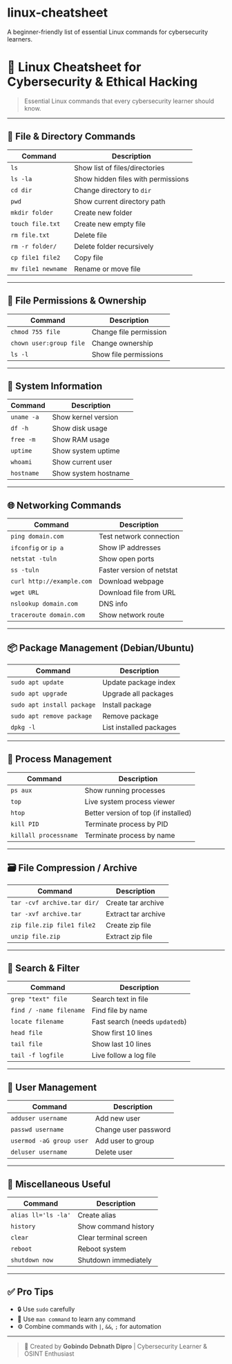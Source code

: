 # linux-cheatsheet
A beginner-friendly list of essential Linux commands for cybersecurity learners.

# 🐧 Linux Cheatsheet for Cybersecurity & Ethical Hacking

> Essential Linux commands that every cybersecurity learner should know.

---

## 📁 File & Directory Commands

| Command | Description |
|---------|-------------|
| `ls` | Show list of files/directories |
| `ls -la` | Show hidden files with permissions |
| `cd dir` | Change directory to `dir` |
| `pwd` | Show current directory path |
| `mkdir folder` | Create new folder |
| `touch file.txt` | Create new empty file |
| `rm file.txt` | Delete file |
| `rm -r folder/` | Delete folder recursively |
| `cp file1 file2` | Copy file |
| `mv file1 newname` | Rename or move file |

---

## 🔐 File Permissions & Ownership

| Command | Description |
|---------|-------------|
| `chmod 755 file` | Change file permission |
| `chown user:group file` | Change ownership |
| `ls -l` | Show file permissions |

---

## 🧠 System Information

| Command | Description |
|---------|-------------|
| `uname -a` | Show kernel version |
| `df -h` | Show disk usage |
| `free -m` | Show RAM usage |
| `uptime` | Show system uptime |
| `whoami` | Show current user |
| `hostname` | Show system hostname |

---

## 🌐 Networking Commands

| Command | Description |
|---------|-------------|
| `ping domain.com` | Test network connection |
| `ifconfig` or `ip a` | Show IP addresses |
| `netstat -tuln` | Show open ports |
| `ss -tuln` | Faster version of netstat |
| `curl http://example.com` | Download webpage |
| `wget URL` | Download file from URL |
| `nslookup domain.com` | DNS info |
| `traceroute domain.com` | Show network route |

---

## 📦 Package Management (Debian/Ubuntu)

| Command | Description |
|---------|-------------|
| `sudo apt update` | Update package index |
| `sudo apt upgrade` | Upgrade all packages |
| `sudo apt install package` | Install package |
| `sudo apt remove package` | Remove package |
| `dpkg -l` | List installed packages |

---

## 🔄 Process Management

| Command | Description |
|---------|-------------|
| `ps aux` | Show running processes |
| `top` | Live system process viewer |
| `htop` | Better version of top (if installed) |
| `kill PID` | Terminate process by PID |
| `killall processname` | Terminate process by name |

---

## 🗃️ File Compression / Archive

| Command | Description |
|---------|-------------|
| `tar -cvf archive.tar dir/` | Create tar archive |
| `tar -xvf archive.tar` | Extract tar archive |
| `zip file.zip file1 file2` | Create zip file |
| `unzip file.zip` | Extract zip file |

---

## 🔎 Search & Filter

| Command | Description |
|---------|-------------|
| `grep "text" file` | Search text in file |
| `find / -name filename` | Find file by name |
| `locate filename` | Fast search (needs `updatedb`) |
| `head file` | Show first 10 lines |
| `tail file` | Show last 10 lines |
| `tail -f logfile` | Live follow a log file |

---

## 💬 User Management

| Command | Description |
|---------|-------------|
| `adduser username` | Add new user |
| `passwd username` | Change user password |
| `usermod -aG group user` | Add user to group |
| `deluser username` | Delete user |

---

## 🧪 Miscellaneous Useful

| Command | Description |
|---------|-------------|
| `alias ll='ls -la'` | Create alias |
| `history` | Show command history |
| `clear` | Clear terminal screen |
| `reboot` | Reboot system |
| `shutdown now` | Shutdown immediately |

---

## ✅ Pro Tips

- 🔒 Use `sudo` carefully  
- 📖 Use `man command` to learn any command  
- ⚙️ Combine commands with `|`, `&&`, `;` for automation

---

> 🔗 Created by **Gobindo Debnath Dipro** | Cybersecurity Learner & OSINT Enthusiast

